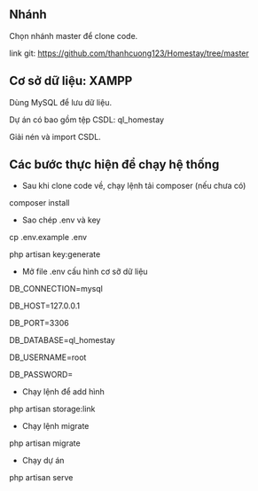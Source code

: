 
## Nhánh

Chọn nhánh master để clone code.

link git: 
https://github.com/thanhcuong123/Homestay/tree/master 

## Cơ sở dữ liệu: XAMPP

Dùng MySQL để lưu dữ liệu.

Dự án có bao gồm tệp CSDL: ql_homestay

Giải nén và import CSDL.

## Các bước thực hiện để chạy hệ thống
- Sau khi clone code về, chạy lệnh tải composer (nếu chưa có) 

composer install

- Sao chép .env và key 

cp .env.example .env

php artisan key:generate

- Mở file .env cấu hình cơ sỡ dữ liệu

DB_CONNECTION=mysql 

DB_HOST=127.0.0.1

DB_PORT=3306

DB_DATABASE=ql_homestay

DB_USERNAME=root

DB_PASSWORD=

- Chạy lệnh để add hình 

php artisan storage:link

- Chạy lệnh migrate

php artisan migrate

- Chạy dự án 

php artisan serve 

